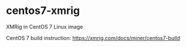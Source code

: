 # centos7-xmrig
XMRig in CentOS 7 Linux image 

CentOS 7 build instruction:
https://xmrig.com/docs/miner/centos7-build